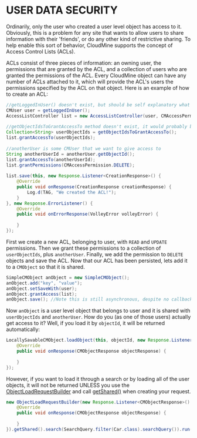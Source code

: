# USER DATA SECURITY

Ordinarily, only the user who created a user level object has access to it. Obviously, this is a problem for any site that wants to allow users to share information with their 'friends', or do any other kind of restrictive sharing. To help enable this sort of behavior, CloudMine supports the concept of Access Control Lists (ACLs).

ACLs consist of three pieces of information: an owning user, the permissions that are granted by the ACL, and a collection of users who are granted the permissions of the ACL. Every CloudMine object can have any number of ACLs attached to it, which will provide the ACL's users the permissions specified by the ACL on that object. Here is an example of how to create an ACL:

```java
//getLoggedInUser() doesn't exist, but should be self explanatory what it would do
CMUser user = getLoggedInUser();
AccessListController list = new AccessListController(user, CMAccessPermission.READ, CMAccessPermission.UPDATE);
 
//getObjectIdsToGrantAccessTo method doesn't exist, it would probably be populated by searching the user profiles and getting the object ids
Collection<String> userObjectIds = getObjectIdsToGrantAccessTo();
list.grantAccessTo(userObjectIds);
 
//anotherUser is some CMUser that we want to give access to
String anotherUserId = anotherUser.getObjectId();
list.grantAccessTo(anotherUserId);
list.grantPermissions(CMAccessPermission.DELETE);
 
list.save(this, new Response.Listener<CreationResponse>() {
    @Override
    public void onResponse(CreationResponse creationResponse) {
        Log.d(TAG, "We created the ACL!");                   
    }
}, new Response.ErrorListener() {
    @Override
    public void onErrorResponse(VolleyError volleyError) {
         
    }
});
```

First we create a new ACL, belonging to user, with `READ` and `UPDATE` permissions. Then we grant these permissions to a collection of `userObjectIds`, plus `anotherUser`. Finally, we add the permission to `DELETE` objects and save the ACL. Now that our ACL has been persisted, lets add it to a `CMObject` so that it is shared.

```java
SimpleCMObject anObject = new SimpleCMObject();
anObject.add("key", "value");
anObject.setSaveWith(user);
anObject.grantAccess(list);
anObject.save(); //Note this is still asynchronous, despite no callback being provided
```

Now `anObject` is a user level object that belongs to user and it is shared with `userObjectIds` and `anotherUser`. How do you (as one of those users) actually get access to it? Well, if you load it by `objectId`, it will be returned automatically:

```java
LocallySavableCMObject.loadObject(this, objectId, new Response.Listener<CMObjectResponse>() {
    @Override
    public void onResponse(CMObjectResponse objectResponse) {
 
    }
});
```

However, if you want to load it through a search or by loading all of the user objects, it will not be returned UNLESS you use the [ObjectLoadRequestBuilder](/docs/javadocs/com/cloudmine/api/rest/ObjectLoadRequestBuilder.html#) and call [getShared()](/docs/javadocs/com/cloudmine/api/rest/ObjectLoadRequestBuilder.html#getShared()) when creating your request.

```java
new ObjectLoadRequestBuilder(new Response.Listener<CMObjectResponse>() {
    @Override
    public void onResponse(CMObjectResponse objectResponse) {
         
    }
}).getShared().search(SearchQuery.filter(Car.class).searchQuery()).run(this);
```
